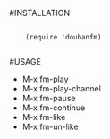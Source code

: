 #INSTALLATION


```

    (require 'doubanfm)
    
```

#USAGE

* M-x fm-play
* M-x fm-play-channel
* M-x fm-pause
* M-x fm-continue
* M-x fm-like
* M-x fm-un-like
